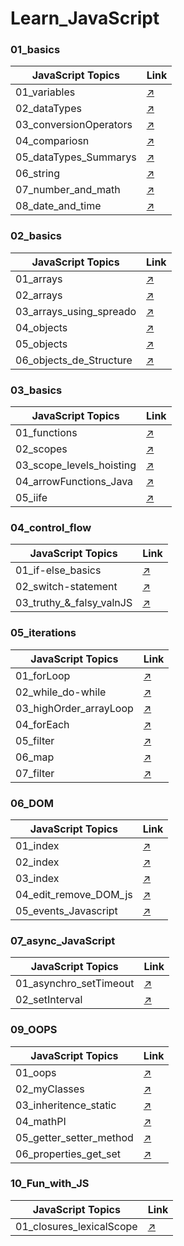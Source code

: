 # Learn_JavaScript

### 01_basics
| JavaScript Topics         | Link                             |
|---------------------------|------------------------------------|
|  01_variables                     | [↗️](https://github.com/Mohit-Kucheriya/Learn_JavaScript/blob/e388a0d4930e82b68da3a230528185a0d85e0a30/01_basics/01_variables.js)                  |
|  02_dataTypes                     | [↗️](https://github.com/Mohit-Kucheriya/Learn_JavaScript/blob/e388a0d4930e82b68da3a230528185a0d85e0a30/01_basics/02_dataTypes.js)                  |
|  03_conversionOperators           | [↗️](https://github.com/Mohit-Kucheriya/Learn_JavaScript/blob/e388a0d4930e82b68da3a230528185a0d85e0a30/01_basics/03_conversionOperations.js)       |
|  04_compariosn                    | [↗️](https://github.com/Mohit-Kucheriya/Learn_JavaScript/blob/e388a0d4930e82b68da3a230528185a0d85e0a30/01_basics/04_comparison.js)                 |
|  05_dataTypes_Summarys            | [↗️](https://github.com/Mohit-Kucheriya/Learn_JavaScript/blob/d551fad4ab80f038852118dc84f8c0157bb66474/01_basics/05_dataTypes_Summarys.js)         |
|  06_string                        | [↗️](https://github.com/Mohit-Kucheriya/Learn_JavaScript/blob/e388a0d4930e82b68da3a230528185a0d85e0a30/01_basics/06_string.js)                     |
|  07_number_and_math               | [↗️](https://github.com/Mohit-Kucheriya/Learn_JavaScript/blob/e388a0d4930e82b68da3a230528185a0d85e0a30/01_basics/07_number_and_math.js)            |
|  08_date_and_time                 | [↗️](https://github.com/Mohit-Kucheriya/Learn_JavaScript/blob/e388a0d4930e82b68da3a230528185a0d85e0a30/01_basics/08_date_and_time.js)              |

### 02_basics
| JavaScript Topics         | Link                              |
|---------------------------|------------------------------------|                                                                                                                                             
|  01_arrays                        | [↗️](https://github.com/Mohit-Kucheriya/Learn_JavaScript/blob/54cfbc69a82cb77430bcae999b2d8221d85cd50a/02_basics/01_arrays.js)                     |
|  02_arrays                        | [↗️](https://github.com/Mohit-Kucheriya/Learn_JavaScript/blob/54cfbc69a82cb77430bcae999b2d8221d85cd50a/02_basics/02_arrays.js)                     |
|  03_arrays_using_spreado          | [↗️](https://github.com/Mohit-Kucheriya/Learn_JavaScript/blob/ef406e235c36a44d1768ecdedd31d3a27b453efc/02_basics/03_arrays_using_spreado.js)       |
|  04_objects                       | [↗️](https://github.com/Mohit-Kucheriya/Learn_JavaScript/blob/3f3a86c41925c424d68870aedff1d5efa6e01126/02_basics/04_objects.js)                    |
|  05_objects                       | [↗️](https://github.com/Mohit-Kucheriya/Learn_JavaScript/blob/78961b6c96bc065a7f9ba46a6ca8e09575915526/02_basics/05_objects.js)                    |
|  06_objects_de_Structure          | [↗️](https://github.com/Mohit-Kucheriya/Learn_JavaScript/blob/30b177fb931f669fa4ec72d7fd7cc0f6621f3043/02_basics/06_objects_de-Structure.js)       |

### 03_basics
| JavaScript Topics         | Link                              |
|---------------------------|------------------------------------|                                                                                                                                             
|  01_functions                     | [↗️](https://github.com/Mohit-Kucheriya/Learn_JavaScript/blob/7edbad4515e5f014f17eba4b93ecac32fd097519/03_basics/01_functions.js)                   |
|  02_scopes                        | [↗️](https://github.com/Mohit-Kucheriya/Learn_JavaScript/blob/7edbad4515e5f014f17eba4b93ecac32fd097519/03_basics/02_scopes.js)                      |
|  03_scope_levels_hoisting         | [↗️](https://github.com/Mohit-Kucheriya/Learn_JavaScript/blob/be856f8cc5d9bcd7a1263631aadaacd6b868a7a8/03_basics/03_scope_levels_hoisting.js)       |
|  04_arrowFunctions_Java           | [↗️](https://github.com/Mohit-Kucheriya/Learn_JavaScript/blob/713b5e73f946424cc19b9701f94ce5b3956d9fa8/03_basics/04_arrowsFunction_Java.js)         |
|  05_iife                          | [↗️](https://github.com/Mohit-Kucheriya/Learn_JavaScript/blob/7edbad4515e5f014f17eba4b93ecac32fd097519/03_basics/05_iife.js)                        |

### 04_control_flow
| JavaScript Topics         | Link                              |
|---------------------------|------------------------------------|                                                                                                                                             
|  01_if-else_basics                | [↗️](https://github.com/Mohit-Kucheriya/Learn_JavaScript/blob/18e84cf161491a7bd8f68410d148474e0b6a9595/04_control_flow/01_if-else_basics.js)            |
|  02_switch-statement              | [↗️](https://github.com/Mohit-Kucheriya/Learn_JavaScript/blob/8bca687e8e22038878d8c3cf3d507c6e3cceb8a2/04_control_flow/02_switch-statement.js)          |
|  03_truthy_&_falsy_valnJS         | [↗️](https://github.com/Mohit-Kucheriya/Learn_JavaScript/blob/6f11280bd4914c7563199cfb7a62b13df6dbdefd/04_control_flow/03_truthy_%26_falsy_valnJS.js)   |


### 05_iterations
| JavaScript Topics         | Link                              |
|---------------------------|------------------------------------|                                                                                                                                             
|  01_forLoop                       | [↗️](https://github.com/Mohit-Kucheriya/Learn_JavaScript/blob/b1a1e6b09c0d05e10f154f56bfd9eaaed89ccdcf/05_iterations/01_forLoop.js)                |
|  02_while_do-while                | [↗️](https://github.com/Mohit-Kucheriya/Learn_JavaScript/blob/b1a1e6b09c0d05e10f154f56bfd9eaaed89ccdcf/05_iterations/02_while_do-while.js)         |
|  03_highOrder_arrayLoop           | [↗️](https://github.com/Mohit-Kucheriya/Learn_JavaScript/blob/b1a1e6b09c0d05e10f154f56bfd9eaaed89ccdcf/05_iterations/03_highOrder_arrayLoop.js)    |
|  04_forEach                       | [↗️](https://github.com/Mohit-Kucheriya/Learn_JavaScript/blob/b1a1e6b09c0d05e10f154f56bfd9eaaed89ccdcf/05_iterations/04_forEach.js)                |
|  05_filter                        | [↗️](https://github.com/Mohit-Kucheriya/Learn_JavaScript/blob/b1a1e6b09c0d05e10f154f56bfd9eaaed89ccdcf/05_iterations/05_filter.js)                 |
|  06_map                           | [↗️](https://github.com/Mohit-Kucheriya/Learn_JavaScript/blob/b1a1e6b09c0d05e10f154f56bfd9eaaed89ccdcf/05_iterations/06_map.js)                    |
|  07_filter                        | [↗️](https://github.com/Mohit-Kucheriya/Learn_JavaScript/blob/b1a1e6b09c0d05e10f154f56bfd9eaaed89ccdcf/05_iterations/07_reduce.js)                 |

### 06_DOM
| JavaScript Topics         | Link                             |
|---------------------------|------------------------------------|                                                                                                                                             
| 01_index                          | [↗️](https://github.com/Mohit-Kucheriya/Learn_JavaScript/blob/f7c9cb193dd7b811cabab917285fac0a1bc0f16f/06_DOM/01_index.html)                       |
| 02_index                          | [↗️](https://github.com/Mohit-Kucheriya/Learn_JavaScript/blob/f7c9cb193dd7b811cabab917285fac0a1bc0f16f/06_DOM/02_index.html)                       |
| 03_index                          | [↗️](https://github.com/Mohit-Kucheriya/Learn_JavaScript/blob/f7c9cb193dd7b811cabab917285fac0a1bc0f16f/06_DOM/03_index.html)                       |
| 04_edit_remove_DOM_js             | [↗️](https://github.com/Mohit-Kucheriya/Learn_JavaScript/blob/6f70c3cbad001ee336742d93fd100eafa252d7f6/06_DOM/04_edit_remove_DOM_js.html)          |
| 05_events_Javascript              | [↗️](https://github.com/Mohit-Kucheriya/Learn_JavaScript/blob/f7c9cb193dd7b811cabab917285fac0a1bc0f16f/06_DOM/05_events_Javascript.html)           |

### 07_async_JavaScript
| JavaScript Topics         | Link                              |
|---------------------------|------------------------------------|                                                                                                                                             
| 01_asynchro_setTimeout            | [↗️](https://github.com/Mohit-Kucheriya/Learn_JavaScript/blob/40571d596be617d65e7a58621a6c497d57a96df0/07_async_JavaScript/01_asynchro_setTimeout.html)  |
| 02_setInterval                    | [↗️](https://github.com/Mohit-Kucheriya/Learn_JavaScript/blob/006e9ce241f01e548173eed4582b2c56ab94ace2/07_async_JavaScript/02_setInterval.html)          |

### 09_OOPS
| JavaScript Topics                 | Link                                                                                                                                                          |
| -----------------------           | --------------------------------|
| 01_oops                           | [↗️](https://github.com/Mohit-Kucheriya/Learn_JavaScript/blob/3efb8e78743eca4b75a2e2e69abf826b2ff2b6b9/09_OOPS/01_oops.js)                                    |
| 02_myClasses                      | [↗️](https://github.com/Mohit-Kucheriya/Learn_JavaScript/blob/3efb8e78743eca4b75a2e2e69abf826b2ff2b6b9/09_OOPS/02_myClasses.js)                               |
| 03_inheritence_static             | [↗️](https://github.com/Mohit-Kucheriya/Learn_JavaScript/blob/3efb8e78743eca4b75a2e2e69abf826b2ff2b6b9/09_OOPS/03_inheritence_static.js)                      |
| 04_mathPI                         | [↗️](https://github.com/Mohit-Kucheriya/Learn_JavaScript/blob/3efb8e78743eca4b75a2e2e69abf826b2ff2b6b9/09_OOPS/04_mathPI.js)                                  |
| 05_getter_setter_method           | [↗️](https://github.com/Mohit-Kucheriya/Learn_JavaScript/blob/a75e5befdd7d59aae3f015c730eed5e86fedb60d/09_OOPS/05_getter_setter_method.js)                    |
| 06_properties_get_set             | [↗️](https://github.com/Mohit-Kucheriya/Learn_JavaScript/blob/3efb8e78743eca4b75a2e2e69abf826b2ff2b6b9/09_OOPS/06_properties_get_set.js)                      |

### 10_Fun_with_JS
|JavaScript Topics                  | Link                                                                                                                                                          |
| -----------------------           | --------------------------------                                                                                                                              |
| 01_closures_lexicalScope          | [↗️](https://github.com/Mohit-Kucheriya/Learn_JavaScript/blob/20558f49dea5f1bf0e5b938fa01513cafadb67fc/010_Fun_with_JS/01_closures_lexicalScope.html)         |



